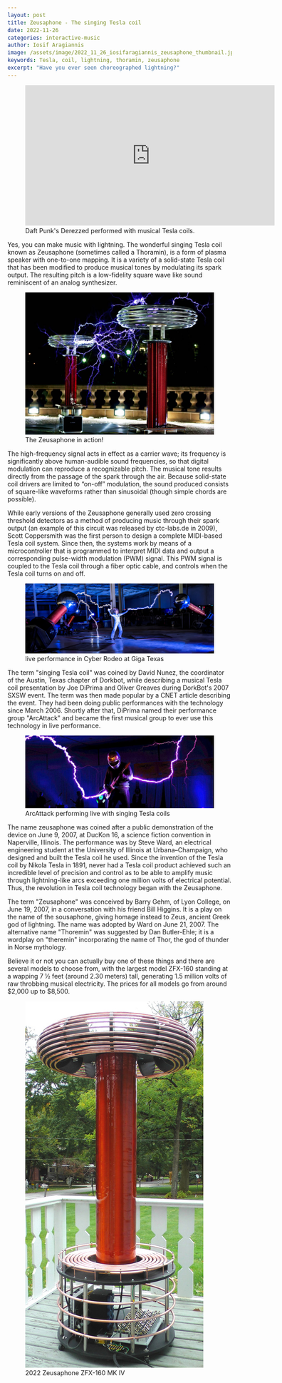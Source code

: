 ```yaml
---
layout: post
title: Zeusaphone - The singing Tesla coil
date: 2022-11-26
categories: interactive-music
author: Iosif Aragiannis
image: /assets/image/2022_11_26_iosifaragiannis_zeusaphone_thumbnail.jpg
keywords: Tesla, coil, lightning, thoramin, zeusaphone
excerpt: "Have you ever seen choreographed lightning?"
---
```


<figure style="float: none">
   <iframe
      width="560"
      height="315"
      src="https://www.youtube.com/embed/psoLXEBmfRg"
      title="YouTube video player"
      frameborder="0"
      allow="accelerometer; autoplay; clipboard-write; encrypted-media; gyroscope; picture-in-picture" allowfullscreen>
      </iframe>
  <figcaption>Daft Punk's Derezzed performed with musical Tesla coils.</figcaption>
</figure>

Yes, you can make music with lightning. The wonderful singing Tesla coil known as Zeusaphone (sometimes called a Thoramin), is a form of plasma speaker with one-to-one mapping. It is a variety of a solid-state Tesla coil that has been modified to produce musical tones by modulating its spark output. The resulting pitch is a low-fidelity square wave like sound reminiscent of an analog synthesizer.

<figure style="float: none">
   <img src="/assets/image/2022_11_26_iosifaragiannis_zeusaphone_in_action.jpg" alt="Alternate Text" title="Image Title" width="auto" />
   <figcaption>The Zeusaphone in action!</figcaption>
</figure>

The high-frequency signal acts in effect as a carrier wave; its frequency is significantly above human-audible sound frequencies, so that digital modulation can reproduce a recognizable pitch. The musical tone results directly from the passage of the spark through the air. Because solid-state coil drivers are limited to “on-off” modulation, the sound produced consists of square-like waveforms rather than sinusoidal (though simple chords are possible).

While early versions of the Zeusaphone generally used zero crossing threshold detectors as a method of producing music through their spark output (an example of this circuit was released by ctc-labs.de in 2009), Scott Coppersmith was the first person to design a complete MIDI-based Tesla coil system. Since then, the systems work by means of a microcontroller that is programmed to interpret MIDI data and output a corresponding pulse-width modulation (PWM) signal. This PWM signal is coupled to the Tesla coil through a fiber optic cable, and controls when the Tesla coil turns on and off.

<figure style="float: none">
   <img src="/assets/image/2022_11_26_iosifaragiannis_zeusaphone_cyberrodeo.jpg" alt="Alternate Text" title="Image Title" width="auto" />
   <figcaption>live performance in Cyber Rodeo at Giga Texas</figcaption>
</figure>

The term "singing Tesla coil" was coined by David Nunez, the coordinator of the Austin, Texas chapter of Dorkbot, while describing a musical Tesla coil presentation by Joe DiPrima and Oliver Greaves during DorkBot's 2007 SXSW event. The term was then made popular by a CNET article describing the event. They had been doing public performances with the technology since March 2006. Shortly after that, DiPrima named their performance group "ArcAttack" and became the first musical group to ever use this technology in live performance.

<figure style="float: none">
   <img src="/assets/image/2022_11_26_iosifaragiannis_ArcAttack.jpg" alt="Alternate Text" title="Image Title" width="auto" />
   <figcaption>ArcAttack performing live with singing Tesla coils</figcaption>
</figure>

The name zeusaphone was coined after a public demonstration of the device on June 9, 2007, at DucKon 16, a science fiction convention in Naperville, Illinois. The performance was by Steve Ward, an electrical engineering student at the University of Illinois at Urbana–Champaign, who designed and built the Tesla coil he used. Since the invention of the Tesla coil by Nikola Tesla in 1891, never had a Tesla coil product achieved such an incredible level of precision and control as to be able to amplify music through lightning-like arcs exceeding one million volts of electrical potential. Thus, the revolution in Tesla coil technology began with the Zeusaphone.

The term "Zeusaphone" was conceived by Barry Gehm, of Lyon College, on June 19, 2007, in a conversation with his friend Bill Higgins. It is a play on the name of the sousaphone, giving homage instead to Zeus, ancient Greek god of lightning. The name was adopted by Ward on June 21, 2007. The alternative name "Thoremin" was suggested by Dan Butler-Ehle; it is a wordplay on "theremin" incorporating the name of Thor, the god of thunder in Norse mythology.

Believe it or not you can actually buy one of these things and there are several models to choose from, with the largest model ZFX-160 standing at a wapping 7 ½ feet (around 2.30 meters) tall, generating 1.5 million volts of raw throbbing musical electricity. The prices for all models go from around $2,000 up to $8,500.

<figure style="float: none">
   <img src="/assets/image/2022_11_26_iosifaragiannis_zeusaphone_zfx160mkiv.jpg" alt="Alternate Text" title="Image Title" width="auto" />
   <figcaption>2022 Zeusaphone ZFX-160 MK IV</figcaption>
</figure>
